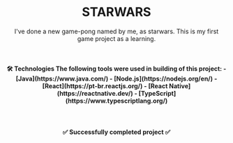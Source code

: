 <h1 align="center"> STARWARS </h1>

<p align="center">     I've done a new game-pong named by me, as starwars. This is my first game project as a learning. 
    </p>

<br>
<h4 align="center"> 🛠 Technologies
The following tools were used in building of this project:
- [Java](https://www.java.com/)
- [Node.js](https://nodejs.org/en/)
- [React](https://pt-br.reactjs.org/)
- [React Native](https://reactnative.dev/)
- [TypeScript](https://www.typescriptlang.org/)
    </h4>
<br>

<h4 align="center"> 
    ✅  Successfully completed project  ✅
</h4>



